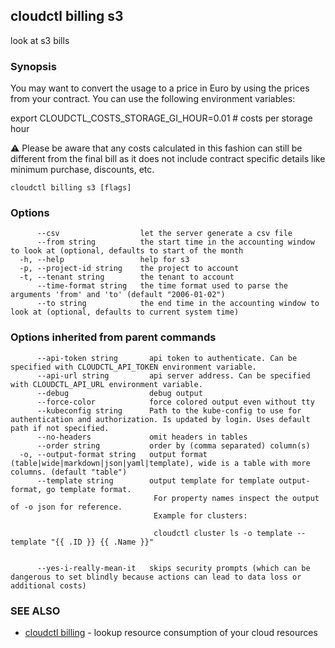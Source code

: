 ## cloudctl billing s3

look at s3 bills

### Synopsis


You may want to convert the usage to a price in Euro by using the prices from your contract. You can use the following environment variables:

export CLOUDCTL_COSTS_STORAGE_GI_HOUR=0.01        # costs per storage hour

⚠ Please be aware that any costs calculated in this fashion can still be different from the final bill as it does not include contract specific details like minimum purchase, discounts, etc.


```
cloudctl billing s3 [flags]
```

### Options

```
      --csv                  let the server generate a csv file
      --from string          the start time in the accounting window to look at (optional, defaults to start of the month
  -h, --help                 help for s3
  -p, --project-id string    the project to account
  -t, --tenant string        the tenant to account
      --time-format string   the time format used to parse the arguments 'from' and 'to' (default "2006-01-02")
      --to string            the end time in the accounting window to look at (optional, defaults to current system time)
```

### Options inherited from parent commands

```
      --api-token string       api token to authenticate. Can be specified with CLOUDCTL_API_TOKEN environment variable.
      --api-url string         api server address. Can be specified with CLOUDCTL_API_URL environment variable.
      --debug                  debug output
      --force-color            force colored output even without tty
      --kubeconfig string      Path to the kube-config to use for authentication and authorization. Is updated by login. Uses default path if not specified.
      --no-headers             omit headers in tables
      --order string           order by (comma separated) column(s)
  -o, --output-format string   output format (table|wide|markdown|json|yaml|template), wide is a table with more columns. (default "table")
      --template string        output template for template output-format, go template format.
                               	For property names inspect the output of -o json for reference.
                               	Example for clusters:
                               
                               	cloudctl cluster ls -o template --template "{{ .ID }} {{ .Name }}"
                               
                               	
      --yes-i-really-mean-it   skips security prompts (which can be dangerous to set blindly because actions can lead to data loss or additional costs)
```

### SEE ALSO

* [cloudctl billing](cloudctl_billing.md)	 - lookup resource consumption of your cloud resources

